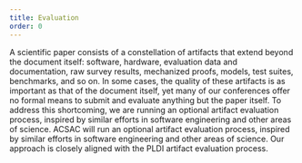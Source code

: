 ```yaml
---
title: Evaluation
order: 0
---
```


A scientific paper consists of a constellation of artifacts that extend beyond the document itself: software, hardware, evaluation data and documentation, raw survey results, mechanized proofs, models, test suites, benchmarks, and so on. In some cases, the quality of these artifacts is as important as that of the document itself, yet many of our conferences offer no formal means to submit and evaluate anything but the paper itself. To address this shortcoming, we are running an optional artifact evaluation process, inspired by similar efforts in software engineering and other areas of science. ACSAC will run an optional artifact evaluation process, inspired by similar efforts in software engineering and other areas of science. Our approach is closely aligned with the PLDI artifact evaluation process.